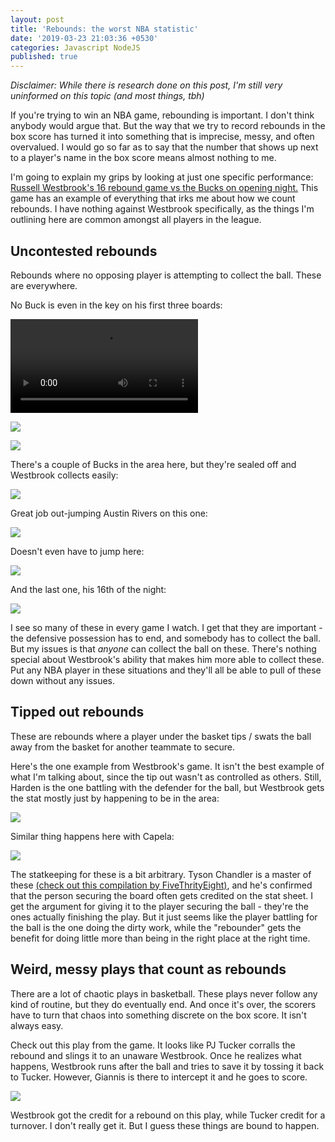 ```yaml
---
layout: post
title: 'Rebounds: the worst NBA statistic'
date: '2019-03-23 21:03:36 +0530'
categories: Javascript NodeJS
published: true
---
```

_Disclaimer: While there is research done on this post, I'm still very uninformed on this topic (and most things, tbh)_

If you're trying to win an NBA game, rebounding is important. I don't think anybody would argue that. But the way that we try to record rebounds in the box score has turned it into something that is imprecise, messy, and often overvalued. I would go so far as to say that the number that shows up next to a player's name in the box score means almost nothing to me.

I'm going to explain my grips by looking at just one specific performance: [Russell Westbrook's 16 rebound game vs the Bucks on opening night.](https://www.espn.com/nba/game?gameId=401160657) This game has an example of everything that irks me about how we count rebounds. I have nothing against Westbrook specifically, as the things I'm outlining here are common amongst all players in the league.

## Uncontested rebounds 

Rebounds where no opposing player is attempting to collect the ball. These are everywhere.

No Buck is even in the key on his first three boards:

![](https://imgur.com/rGHLVxR.mp4)

![](https://im6.ezgif.com/tmp/ezgif-6-6ba2a7085feb.gif)

![](https://im6.ezgif.com/tmp/ezgif-6-b171a2cce661.gif)

There's a couple of Bucks in the area here, but they're sealed off and Westbrook collects easily:

![](https://im6.ezgif.com/tmp/ezgif-6-73f7f4b619c8.gif)

Great job out-jumping Austin Rivers on this one:

![](https://im6.ezgif.com/tmp/ezgif-6-b264a6d6b618.gif)

Doesn't even have to jump here: 

![](https://im6.ezgif.com/tmp/ezgif-6-d8b274270d10.gif)

And the last one, his 16th of the night:

![](https://im6.ezgif.com/tmp/ezgif-6-711a423a4661.gif)

I see so many of these in every game I watch. I get that they are important - the defensive possession has to end, and somebody has to collect the ball. But my issues is that _anyone_ can collect the ball on these. There's nothing special about Westbrook's ability that makes him more able to collect these. Put any NBA player in these situations and they'll all be able to pull of these down without any issues.

## Tipped out rebounds

These are rebounds where a player under the basket tips / swats the ball away from the basket for another teammate to secure. 

Here's the one example from Westbrook's game. It isn't the best example of what I'm talking about, since the tip out wasn't as controlled as others. Still, Harden is the one battling with the defender for the ball, but Westbrook gets the stat mostly just by happening to be in the area:

![](https://im6.ezgif.com/tmp/ezgif-6-c70146fd9e2f.gif)

Similar thing happens here with Capela:

![](https://im6.ezgif.com/tmp/ezgif-6-9b4c39920f82.gif)

The statkeeping for these is a bit arbitrary. Tyson Chandler is a master of these [(check out this compilation by FiveThrityEight)](https://fivethirtyeight.com/wp-content/uploads/2018/11/TysonTapbacks.mp4?_=5), and he's confirmed that the person securing the board often gets credited on the stat sheet. I get the argument for giving it to the player securing the ball - they're the ones actually finishing the play. But it just seems like the player battling for the ball is the one doing the dirty work, while the "rebounder" gets the benefit for doing little more than being in the right place at the right time.

## Weird, messy plays that count as rebounds

There are a lot of chaotic plays in basketball. These plays never follow any kind of routine, but they do eventually end. And once it's over, the scorers have to turn that chaos into something discrete on the box score. It isn't always easy.

Check out this play from the game. It looks like PJ Tucker corralls the rebound and slings it to an unaware Westbrook. Once he realizes what happens, Westbrook runs after the ball and tries to save it by tossing it back to Tucker. However, Giannis is there to intercept it and he goes to score.

![](https://im6.ezgif.com/tmp/ezgif-6-8acbe7196e85.gif)

Westbrook got the credit for a rebound on this play, while Tucker credit for a turnover. I don't really get it. But I guess these things are bound to happen.

